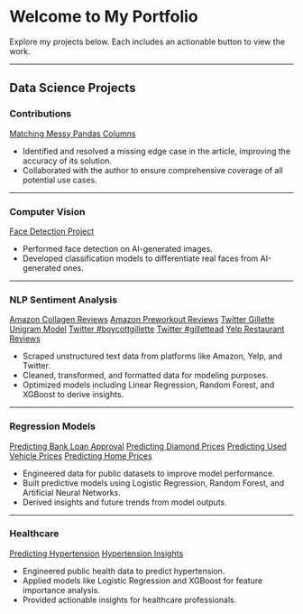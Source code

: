 # Welcome to My Portfolio

Explore my projects below. Each includes an actionable button to view the work.

---

## Data Science Projects

### Contributions
<div class="projects">
  <a href="https://medium.com/analytics-vidhya/matching-messy-pandas-columns-with-fuzzywuzzy-4adda6c7994f" class="btn">Matching Messy Pandas Columns</a>
</div>

- Identified and resolved a missing edge case in the article, improving the accuracy of its solution.
- Collaborated with the author to ensure comprehensive coverage of all potential use cases.

---

### Computer Vision
<div class="projects">
  <a href="https://github.com/thomasalgenio/Sample_Projects/tree/main/Face_Detection_on_AI_Generated_Images" class="btn">Face Detection Project</a>
</div>

- Performed face detection on AI-generated images.
- Developed classification models to differentiate real faces from AI-generated ones.

---

### NLP Sentiment Analysis
<div class="projects">
  <a href="https://github.com/thomasalgenio/Sample_Projects/tree/main/NLP_Sentiment_Analysis_Amazon" class="btn">Amazon Collagen Reviews</a>
  <a href="https://github.com/thomasalgenio/Sample_Projects/tree/main/NLP_Sentiment_Analysis_Amazon" class="btn">Amazon Preworkout Reviews</a>
  <a href="https://github.com/thomasalgenio/Sample_Projects/tree/main/NLP_Sentiment_Analysis_Gillette" class="btn">Twitter Gillette Unigram Model</a>
  <a href="https://github.com/thomasalgenio/Sample_Projects/tree/main/NLP_Sentiment_Analysis_Gillette" class="btn">Twitter #boycottgillette</a>
  <a href="https://github.com/thomasalgenio/Sample_Projects/tree/main/NLP_Sentiment_Analysis_Gillette" class="btn">Twitter #gillettead</a>
  <a href="https://github.com/thomasalgenio/Sample_Projects/tree/main/NLP_Sentiment_Analysis_Yelp" class="btn">Yelp Restaurant Reviews</a>
</div>

- Scraped unstructured text data from platforms like Amazon, Yelp, and Twitter.
- Cleaned, transformed, and formatted data for modeling purposes.
- Optimized models including Linear Regression, Random Forest, and XGBoost to derive insights.

---

### Regression Models
<div class="projects">
  <a href="https://github.com/thomasalgenio/Sample_Projects/tree/263caf5c4e4587d46c72187b9081874bf19cf1c5/Bank_Loan_Prediction" class="btn">Predicting Bank Loan Approval</a>
  <a href="https://github.com/thomasalgenio/Sample_Projects/tree/263caf5c4e4587d46c72187b9081874bf19cf1c5/Diamond_Prices_Prediction" class="btn">Predicting Diamond Prices</a>
  <a href="https://github.com/thomasalgenio/Sample_Projects/tree/263caf5c4e4587d46c72187b9081874bf19cf1c5/Used_Vehicles_Prediction" class="btn">Predicting Used Vehicle Prices</a>
  <a href="https://github.com/thomasalgenio/Sample_Projects/tree/263caf5c4e4587d46c72187b9081874bf19cf1c5/Real_Estate_Prices_Prediction" class="btn">Predicting Home Prices</a>
</div>

- Engineered data for public datasets to improve model performance.
- Built predictive models using Logistic Regression, Random Forest, and Artificial Neural Networks.
- Derived insights and future trends from model outputs.

---

### Healthcare
<div class="projects">
  <a href="https://github.com/thomasalgenio/Sample_Projects/tree/263caf5c4e4587d46c72187b9081874bf19cf1c5/Hypertension_Prediction" class="btn">Predicting Hypertension</a>
  <a href="https://github.com/thomasalgenio/Sample_Projects/tree/263caf5c4e4587d46c72187b9081874bf19cf1c5/Hypertension_Prediction" class="btn">Hypertension Insights</a>
</div>

- Engineered public health data to predict hypertension.
- Applied models like Logistic Regression and XGBoost for feature importance analysis.
- Provided actionable insights for healthcare professionals.
